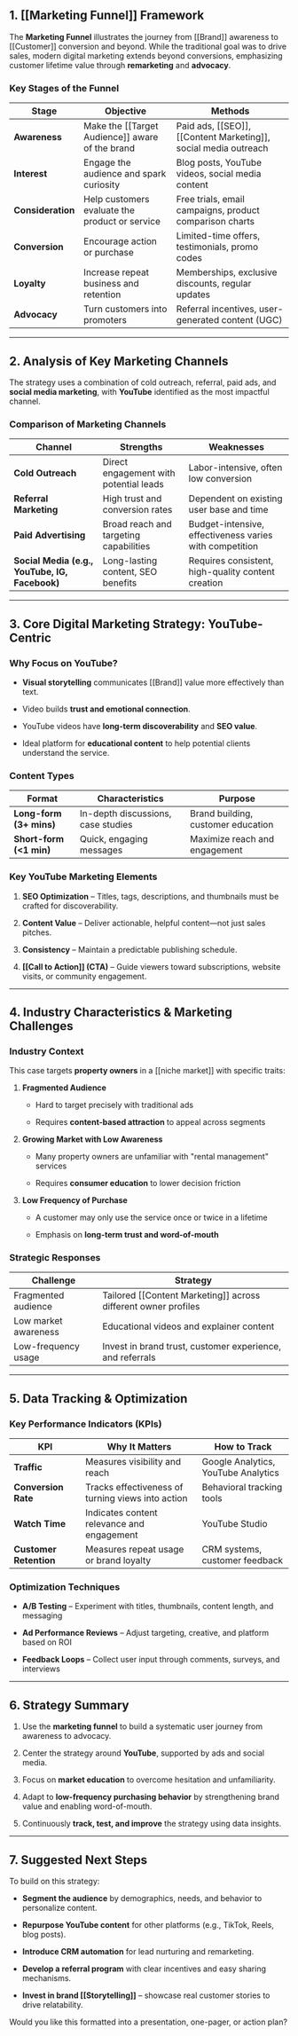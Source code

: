 
## 1. [[Marketing Funnel]] Framework

The **Marketing Funnel** illustrates the journey from [[Brand]] awareness to [[Customer]] conversion and beyond. While the traditional goal was to drive sales, modern digital marketing extends beyond conversions, emphasizing customer lifetime value through **remarketing** and **advocacy**.

### Key Stages of the Funnel

|Stage|Objective|Methods|
|---|---|---|
|**Awareness**|Make the [[Target Audience]] aware of the brand|Paid ads, [[SEO]], [[Content Marketing]], social media outreach|
|**Interest**|Engage the audience and spark curiosity|Blog posts, YouTube videos, social media content|
|**Consideration**|Help customers evaluate the product or service|Free trials, email campaigns, product comparison charts|
|**Conversion**|Encourage action or purchase|Limited-time offers, testimonials, promo codes|
|**Loyalty**|Increase repeat business and retention|Memberships, exclusive discounts, regular updates|
|**Advocacy**|Turn customers into promoters|Referral incentives, user-generated content (UGC)|

---

## 2. Analysis of Key Marketing Channels

The strategy uses a combination of cold outreach, referral, paid ads, and **social media marketing**, with **YouTube** identified as the most impactful channel.

### Comparison of Marketing Channels

|Channel|Strengths|Weaknesses|
|---|---|---|
|**Cold Outreach**|Direct engagement with potential leads|Labor-intensive, often low conversion|
|**Referral Marketing**|High trust and conversion rates|Dependent on existing user base and time|
|**Paid Advertising**|Broad reach and targeting capabilities|Budget-intensive, effectiveness varies with competition|
|**Social Media (e.g., YouTube, IG, Facebook)**|Long-lasting content, SEO benefits|Requires consistent, high-quality content creation|

---

## 3. Core Digital Marketing Strategy: YouTube-Centric

### Why Focus on YouTube?

- **Visual storytelling** communicates [[Brand]] value more effectively than text.
    
- Video builds **trust and emotional connection**.
    
- YouTube videos have **long-term discoverability** and **SEO value**.
    
- Ideal platform for **educational content** to help potential clients understand the service.
    

### Content Types

|Format|Characteristics|Purpose|
|---|---|---|
|**Long-form (3+ mins)**|In-depth discussions, case studies|Brand building, customer education|
|**Short-form (<1 min)**|Quick, engaging messages|Maximize reach and engagement|

### Key YouTube Marketing Elements

1. **SEO Optimization** – Titles, tags, descriptions, and thumbnails must be crafted for discoverability.
    
2. **Content Value** – Deliver actionable, helpful content—not just sales pitches.
    
3. **Consistency** – Maintain a predictable publishing schedule.
    
4. **[[Call to Action]] (CTA)** – Guide viewers toward subscriptions, website visits, or community engagement.
    

---

## 4. Industry Characteristics & Marketing Challenges

### Industry Context

This case targets **property owners** in a [[niche market]] with specific traits:

1. **Fragmented Audience**
    
    - Hard to target precisely with traditional ads
        
    - Requires **content-based attraction** to appeal across segments
        
2. **Growing Market with Low Awareness**
    
    - Many property owners are unfamiliar with "rental management" services
        
    - Requires **consumer education** to lower decision friction
        
3. **Low Frequency of Purchase**
    
    - A customer may only use the service once or twice in a lifetime
        
    - Emphasis on **long-term trust and word-of-mouth**
        

### Strategic Responses

|Challenge|Strategy|
|---|---|
|Fragmented audience|Tailored [[Content Marketing]] across different owner profiles|
|Low market awareness|Educational videos and explainer content|
|Low-frequency usage|Invest in brand trust, customer experience, and referrals|

---

## 5. Data Tracking & Optimization

### Key Performance Indicators (KPIs)

|KPI|Why It Matters|How to Track|
|---|---|---|
|**Traffic**|Measures visibility and reach|Google Analytics, YouTube Analytics|
|**Conversion Rate**|Tracks effectiveness of turning views into action|Behavioral tracking tools|
|**Watch Time**|Indicates content relevance and engagement|YouTube Studio|
|**Customer Retention**|Measures repeat usage or brand loyalty|CRM systems, customer feedback|

### Optimization Techniques

- **A/B Testing** – Experiment with titles, thumbnails, content length, and messaging
    
- **Ad Performance Reviews** – Adjust targeting, creative, and platform based on ROI
    
- **Feedback Loops** – Collect user input through comments, surveys, and interviews
    

---

## 6. Strategy Summary

1. Use the **marketing funnel** to build a systematic user journey from awareness to advocacy.
    
2. Center the strategy around **YouTube**, supported by ads and social media.
    
3. Focus on **market education** to overcome hesitation and unfamiliarity.
    
4. Adapt to **low-frequency purchasing behavior** by strengthening brand value and enabling word-of-mouth.
    
5. Continuously **track, test, and improve** the strategy using data insights.
    

---

## 7. Suggested Next Steps

To build on this strategy:

- **Segment the audience** by demographics, needs, and behavior to personalize content.
    
- **Repurpose YouTube content** for other platforms (e.g., TikTok, Reels, blog posts).
    
- **Introduce CRM automation** for lead nurturing and remarketing.
    
- **Develop a referral program** with clear incentives and easy sharing mechanisms.
    
- **Invest in brand [[Storytelling]]** – showcase real customer stories to drive relatability.
    

Would you like this formatted into a presentation, one-pager, or action plan?
